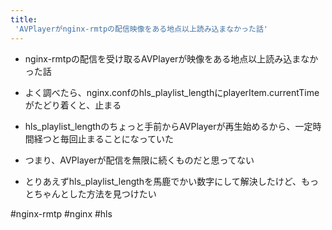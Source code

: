 ```yaml
---
title:
 'AVPlayerがnginx-rmtpの配信映像をある地点以上読み込まなかった話'
---
```


- nginx-rmtpの配信を受け取るAVPlayerが映像をある地点以上読み込まなかった話
- よく調べたら、nginx.confのhls_playlist_lengthにplayerItem.currentTimeがたどり着くと、止まる
- hls_playlist_lengthのちょっと手前からAVPlayerが再生始めるから、一定時間経つと毎回止まることになっていた
- つまり、AVPlayerが配信を無限に続くものだと思ってない

- とりあえずhls_playlist_lengthを馬鹿でかい数字にして解決したけど、もっとちゃんとした方法を見つけたい

#nginx-rmtp #nginx #hls